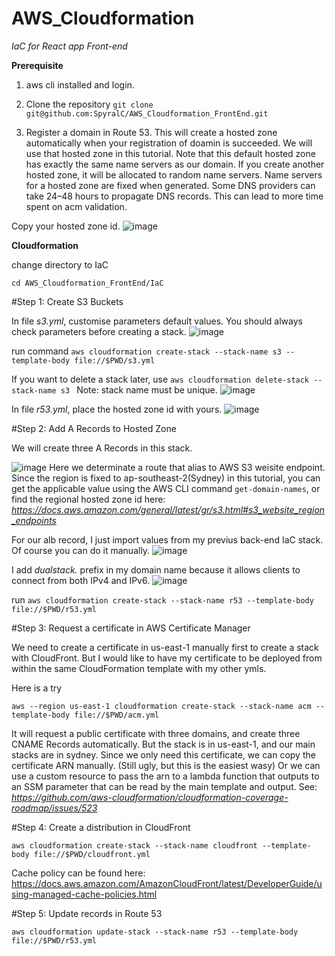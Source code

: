 # AWS_Cloudformation

_IaC for React app Front-end_

**Prerequisite**

1. aws cli installed and login.

2. Clone the repository 
  ```git clone git@github.com:SpyralC/AWS_Cloudformation_FrontEnd.git```
  
3. Register a domain in Route 53. This will create a hosted zone automatically when your registration of doamin is succeeded. We will use that hosted zone in this tutorial. Note that this default hosted zone has exactly the same name servers as our domain. If you create another hosted zone, it will be allocated to random name servers. Name servers for a hosted zone are fixed when generated. Some DNS providers can take 24–48 hours to propagate DNS records.  This can lead to more time spent on acm validation.

Copy your hosted zone id.
![image](https://user-images.githubusercontent.com/57895489/150567797-e4ce1972-2820-49d2-9117-f09ba47101e7.png)


**Cloudformation**

change directory to IaC
```
cd AWS_Cloudformation_FrontEnd/IaC
```
#Step 1: Create S3 Buckets

In file _s3.yml_, customise parameters default values. You should always check parameters before creating a stack. 
![image](https://user-images.githubusercontent.com/57895489/150568433-c71ef335-24fb-4429-955b-12a54f25bd55.png)

run command ```aws cloudformation create-stack --stack-name s3 --template-body file://$PWD/s3.yml```

If you want to delete a stack later, use ```aws cloudformation delete-stack --stack-name s3 ```
Note: stack name must be unique.
![image](https://user-images.githubusercontent.com/57895489/150569354-f5a09b15-0b0e-4814-806f-779775d016cb.png)

In file _r53.yml_, place the hosted zone id with yours.
![image](https://user-images.githubusercontent.com/57895489/150569939-d8a7c8ab-3508-41df-8038-18df17f27b8c.png)

#Step 2: Add A Records to Hosted Zone

We will create three A Records in this stack.

![image](https://user-images.githubusercontent.com/57895489/150570440-5f86412f-7355-4d6d-8319-9cc69016b91e.png)
Here we determinate a route that alias to AWS S3 weisite endpoint. Since the region is fixed to ap-southeast-2(Sydney) in this tutorial, you can get the applicable value using the AWS CLI command ```get-domain-names```, or find the regional hosted zone id here: _https://docs.aws.amazon.com/general/latest/gr/s3.html#s3_website_region_endpoints_

For our alb record, I just import values from my previus back-end IaC stack. Of course you can do it manually.
![image](https://user-images.githubusercontent.com/57895489/150574060-31e44065-72ce-493a-a9b9-73f021c6b53e.png)

I add _dualstack._ prefix in my domain name because it allows clients to connect from both IPv4 and IPv6. 
![image](https://user-images.githubusercontent.com/57895489/150574682-09a37008-460e-403e-9e7e-1a3456cc2dc5.png)

run ```aws cloudformation create-stack --stack-name r53 --template-body file://$PWD/r53.yml```

#Step 3: Request a certificate in AWS Certificate Manager

We need to create a certificate in us-east-1 manually first to create a stack with CloudFront. But I would like to have my certificate to be deployed from within the same CloudFormation template with my other ymls. 

Here is a try

```aws --region us-east-1 cloudformation create-stack --stack-name acm --template-body file://$PWD/acm.yml```

It will request a public certificate with three domains, and create three CNAME Records automatically. But the stack is in us-east-1, and our main stacks are in sydney. Since we only need this certificate, we can copy the certificate ARN manually. (Still ugly, but this is the easiest wasy) Or we can use a custom resource to pass the arn to a lambda function that outputs to an SSM parameter that can be read by the main template and output. See: _https://github.com/aws-cloudformation/cloudformation-coverage-roadmap/issues/523_

#Step 4: Create a distribution in CloudFront

```aws cloudformation create-stack --stack-name cloudfront --template-body file://$PWD/cloudfront.yml ```

Cache policy can be found here:
https://docs.aws.amazon.com/AmazonCloudFront/latest/DeveloperGuide/using-managed-cache-policies.html

#Step 5: Update records in Route 53

```aws cloudformation update-stack --stack-name r53 --template-body file://$PWD/r53.yml ```


